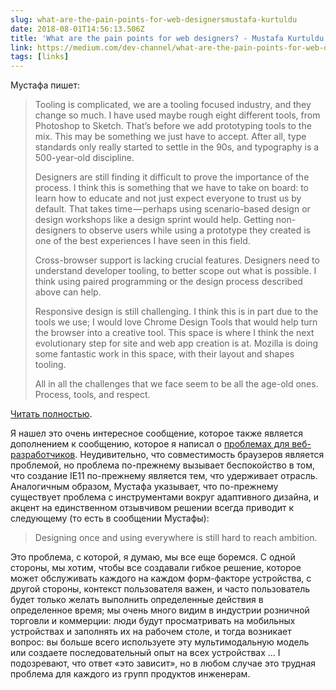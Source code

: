 ```yaml
---
slug: what-are-the-pain-points-for-web-designersmustafa-kurtuldu
date: 2018-08-01T14:56:13.506Z
title: 'What are the pain points for web designers? - Mustafa Kurtuldu'
link: https://medium.com/dev-channel/what-are-the-pain-points-for-web-designers-4165bd052ba
tags: [links]
---
```

Мустафа пишет:

> Tooling is complicated, we are a tooling focused industry, and they change so much. I have used maybe rough eight different tools, from Photoshop to Sketch. That&#x2019;s before we add prototyping tools to the mix. This may be something we just have to accept. After all, type standards only really started to settle in the 90s, and typography is a 500-year-old discipline.
> 
> Designers are still finding it difficult to prove the importance of the process. I think this is something that we have to take on board: to learn how to educate and not just expect everyone to trust us by default. That takes time&#x200a;&#x2014;&#x200a;perhaps using scenario-based design or design workshops like a design sprint would help. Getting non-designers to observe users while using a prototype they created is one of the best experiences I have seen in this field.
> 
> Cross-browser support is lacking crucial features. Designers need to understand developer tooling, to better scope out what is possible. I think using paired programming or the design process described above can help.
> 
> Responsive design is still challenging. I think this is in part due to the tools we use; I would love Chrome Design Tools that would help turn the browser into a creative tool. This space is where I think the next evolutionary step for site and web app creation is at. Mozilla is doing some fantastic work in this space, with their layout and shapes tooling.
> 
> All in all the challenges that we face seem to be all the age-old ones. Process, tools, and respect.


[Читать полностью](https://medium.com/dev-channel/what-are-the-pain-points-for-web-designers-4165bd052ba).

Я нашел это очень интересное сообщение, которое также является дополнением к сообщению, которое я написал о [проблемах для веб-разработчиков](/challenges-for-web-developers/). Неудивительно, что совместимость браузеров является проблемой, но проблема по-прежнему вызывает беспокойство в том, что создание IE11 по-прежнему является тем, что удерживает отрасль. Аналогичным образом, Мустафа указывает, что по-прежнему существует проблема с инструментами вокруг адаптивного дизайна, и акцент на единственном отзывчивом решении всегда приводит к следующему (то есть в сообщении Мустафы):

> Designing once and using everywhere is still hard to reach ambition.


Это проблема, с которой, я думаю, мы все еще боремся. С одной стороны, мы хотим, чтобы все создавали гибкое решение, которое может обслуживать каждого на каждом форм-факторе устройства, с другой стороны, контекст пользователя важен, и часто пользователь будет только желать выполнить определенные действия в определенное время; мы очень много видим в индустрии розничной торговли и коммерции: люди будут просматривать на мобильных устройствах и заполнять их на рабочем столе, и тогда возникает вопрос: вы больше всего используете эту мультимодальную модель или создаете последовательный опыт на всех устройствах ... I подозревают, что ответ «это зависит», но в любом случае это трудная проблема для каждого из групп продуктов инженерам.
